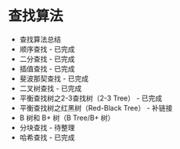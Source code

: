 # 查找算法

* 查找算法总结
* 顺序查找 - 已完成
* 二分查找 - 已完成
* 插值查找 - 已完成
* 斐波那契查找 - 已完成
* 二叉树查找 - 已完成
* 平衡查找树之2-3查找树（2-3 Tree） - 已完成
* 平衡查找树之红黑树（Red-Black Tree） - 补链接
* B 树和 B+ 树（B Tree/B+ 树） 
* 分块查找 - 待整理
* 哈希查找 - 已完成


